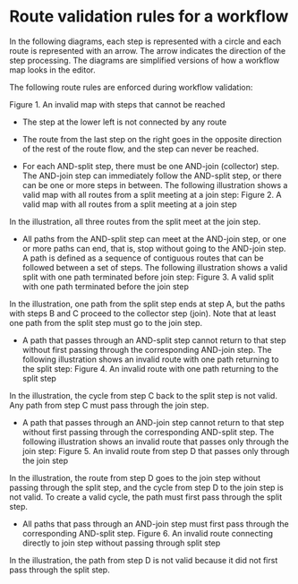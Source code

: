 # Route validation rules for a workflow

In the following diagrams, each step is represented with a circle
and each route is represented with an arrow. The arrow indicates the
direction of the step processing. The diagrams are simplified versions
of how a workflow map looks in the editor.

The following route rules are enforced during workflow validation:

Figure 1. An invalid map with steps that cannot be reached

<!-- image -->

- The step at the lower left is not connected by any route
- The route from the last step on the right goes in the opposite
direction of the rest of the route flow, and the step can never be
reached.

- For each AND-split step, there must be one AND-join (collector)
step. The AND-join step can immediately follow the AND-split step,
or there can be one or more steps in between. 
The following
illustration shows a valid map with all routes from a split meeting
at a join step:
Figure 2. A valid map with all routes from
a split meeting at a join step

In the illustration, all three routes from the split
meet at the join step.
- All paths from the AND-split step can meet at the AND-join
step, or one or more paths can end, that is, stop without going to
the AND-join step. A path is defined as a sequence of contiguous routes
that can be followed between a set of steps.
The following illustration
shows a valid split with one path terminated before join step:
Figure 3. A valid split with one path terminated before the join step

In the illustration, one path from the split step ends
at step A, but the paths with steps B and C proceed to the collector
step (join). Note that at least one path from the split step must
go to the join step.
- A path that passes through an AND-split step cannot return
to that step without first passing through the corresponding AND-join
step. 
The following illustration shows an invalid route with
one path returning to the split step:
Figure 4. An invalid
route with one path returning to the split step

In the illustration, the cycle from step C back to the
split step is not valid. Any path from step C must pass through the
join step.
- A path that passes through an AND-join step cannot return to
that step without first passing through the corresponding AND-split
step. 
The following illustration shows an invalid route that
passes only through the join step:
Figure 5. An invalid route
from step D that passes only through the join step

In the illustration, the route from step D goes to the
join step without passing through the split step, and the cycle from
step D to the join step is not valid. To create a valid cycle, the
path must first pass through the split step.
- All paths that pass through an AND-join step must first pass
through the corresponding AND-split step. 
Figure 6. An invalid
route connecting directly to join step without passing through split
step

In the illustration, the path from step D is not valid
because it did not first pass through the split step.